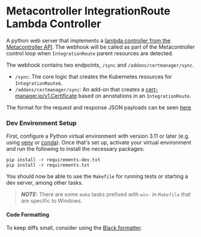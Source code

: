 # Metacontroller IntegrationRoute Lambda Controller

A python web server that implements
a [lambda controller from the Metacontroller API](https://metacontroller.github.io/metacontroller/concepts.html#lambda-controller).
The webhook will be called as part of the Metacontroller control loop when `IntegrationRoute` parent
resources are detected.  

The webhook contains two endpoints, `/sync` and `/addons/certmanager/sync`.
- `/sync`: The core logic that creates the Kubernetes resources for `IntegrationRoute`s.
- `/addons/certmanager/sync`: An add-on that creates a [cert-manager.io/v1.Certificate](https://cert-manager.io/docs/reference/api-docs/#cert-manager.io/v1.Certificate) based on annotations in an `IntegrationRoute`.


The format for the request and response JSON payloads can be
seen [here](https://metacontroller.github.io/metacontroller/api/compositecontroller.html#sync-hook)

### Dev Environment Setup

First, configure a Python virtual environment with version 3.11 or later (e.g.
using [venv](https://docs.python.org/3/library/venv.html)
or [conda](https://conda.io/projects/conda/en/latest/user-guide/getting-started.html#managing-python)).
Once that's set up, activate your virtual environment and run the following to install the necessary
packages:

```shell
pip install -r requirements-dev.txt
pip install -r requirements.txt
```

You should now be able to use the `Makefile` for running tests or starting a dev server, among other
tasks.

> **_NOTE:_**  There are some `make` tasks prefixed with `win-` in `Makefile` that are specific to Windows. 

#### Code Formatting

To keep diffs small, consider using
the [Black formatter](https://black.readthedocs.io/en/stable/integrations/editors.html).